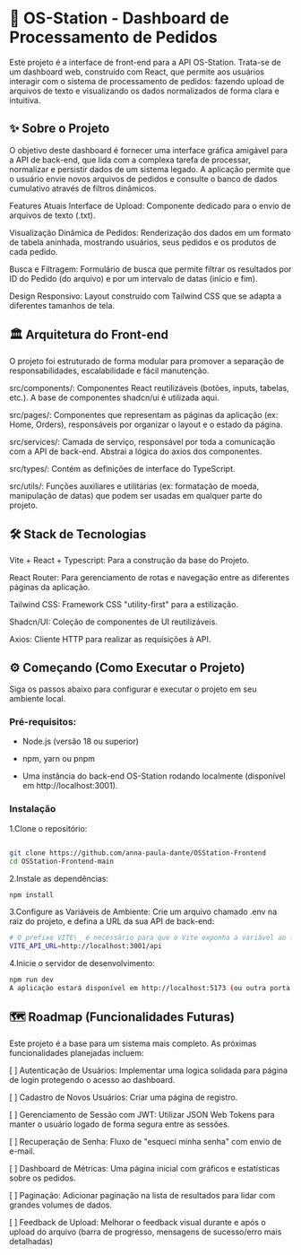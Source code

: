 # 🚀 OS-Station - Dashboard de Processamento de Pedidos

Este projeto é a interface de front-end para a API OS-Station. Trata-se de um dashboard web, construído com React, que permite aos usuários interagir com o sistema de processamento de pedidos: fazendo upload de arquivos de texto e visualizando os dados normalizados de forma clara e intuitiva.

## ✨ Sobre o Projeto

O objetivo deste dashboard é fornecer uma interface gráfica amigável para a API de back-end, que lida com a complexa tarefa de processar, normalizar e persistir dados de um sistema legado. A aplicação permite que o usuário envie novos arquivos de pedidos e consulte o banco de dados cumulativo através de filtros dinâmicos.

Features Atuais
Interface de Upload: Componente dedicado para o envio de arquivos de texto (.txt).

Visualização Dinâmica de Pedidos: Renderização dos dados em um formato de tabela aninhada, mostrando usuários, seus pedidos e os produtos de cada pedido.

Busca e Filtragem: Formulário de busca que permite filtrar os resultados por ID do Pedido (do arquivo) e por um intervalo de datas (início e fim).

Design Responsivo: Layout construído com Tailwind CSS que se adapta a diferentes tamanhos de tela.

## 🏛️ Arquitetura do Front-end

O projeto foi estruturado de forma modular para promover a separação de responsabilidades, escalabilidade e fácil manutenção.

src/components/: Componentes React reutilizáveis (botões, inputs, tabelas, etc.). A base de componentes shadcn/ui é utilizada aqui.

src/pages/: Componentes que representam as páginas da aplicação (ex: Home, Orders), responsáveis por organizar o layout e o estado da página.

src/services/: Camada de serviço, responsável por toda a comunicação com a API de back-end. Abstrai a lógica do axios dos componentes.

src/types/: Contém as definições de interface do TypeScript.

src/utils/: Funções auxiliares e utilitárias (ex: formatação de moeda, manipulação de datas) que podem ser usadas em qualquer parte do projeto.

## 🛠️ Stack de Tecnologias

Vite + React + Typescript: Para a construção da base do Projeto.

React Router: Para gerenciamento de rotas e navegação entre as diferentes páginas da aplicação.

Tailwind CSS: Framework CSS "utility-first" para a estilização.

Shadcn/UI: Coleção de componentes de UI reutilizáveis.

Axios: Cliente HTTP para realizar as requisições à API.

## ⚙️ Começando (Como Executar o Projeto)

Siga os passos abaixo para configurar e executar o projeto em seu ambiente local.

### Pré-requisitos:

- Node.js (versão 18 ou superior)

- npm, yarn ou pnpm

- Uma instância do back-end OS-Station rodando localmente (disponível em http://localhost:3001).

### Instalação

1.Clone o repositório:

```Bash

git clone https://github.com/anna-paula-dante/OSStation-Frontend
cd OSStation-Frontend-main
```

2.Instale as dependências:

```Bash
npm install
```

3.Configure as Variáveis de Ambiente:
Crie um arquivo chamado .env na raiz do projeto, e defina a URL da sua API de back-end:

```Bash
# O prefixo VITE\_ é necessário para que o Vite exponha a variável ao front-end
VITE_API_URL=http://localhost:3001/api
```

4.Inicie o servidor de desenvolvimento:

```Bash
npm run dev
A aplicação estará disponível em http://localhost:5173 (ou outra porta indicada pelo Vite).
```

## 🗺️ Roadmap (Funcionalidades Futuras)

Este projeto é a base para um sistema mais completo. As próximas funcionalidades planejadas incluem:

[ ] Autenticação de Usuários: Implementar uma logica solidada para página de login protegendo o acesso ao dashboard.

[ ] Cadastro de Novos Usuários: Criar uma página de registro.

[ ] Gerenciamento de Sessão com JWT: Utilizar JSON Web Tokens para manter o usuário logado de forma segura entre as sessões.

[ ] Recuperação de Senha: Fluxo de "esqueci minha senha" com envio de e-mail.

[ ] Dashboard de Métricas: Uma página inicial com gráficos e estatísticas sobre os pedidos.

[ ] Paginação: Adicionar paginação na lista de resultados para lidar com grandes volumes de dados.

[ ] Feedback de Upload: Melhorar o feedback visual durante e após o upload do arquivo (barra de progresso, mensagens de sucesso/erro mais detalhadas)
